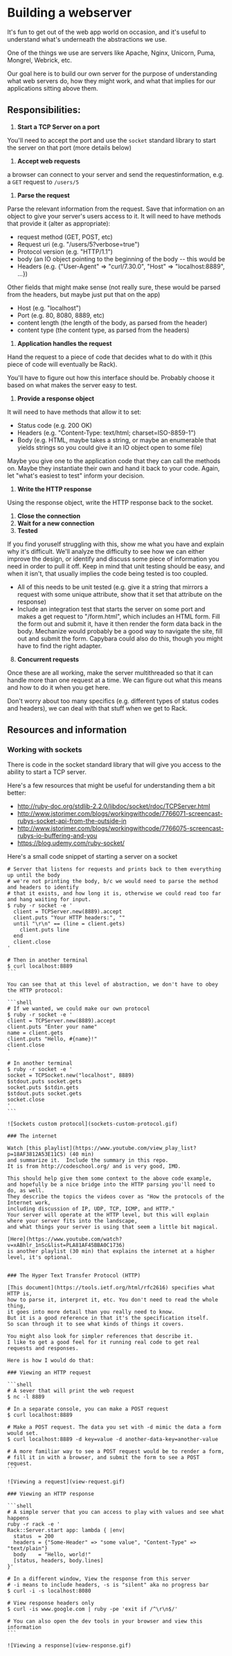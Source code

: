 # Building a webserver

It's fun to get out of the web app world on occasion,
and it's useful to understand what's underneath the abstractions we use.

One of the things we use are servers like Apache, Nginx, Unicorn, Puma, Mongrel, Webrick, etc.

Our goal here is to build our own server for the purpose of understanding
what web servers do, how they might work, and what that implies for our applications
sitting above them.



## Responsibilities:

1. **Start a TCP Server on a port**

  You'll need to accept the port and use the `socket` standard library
  to start the server on that port (more details below)
1. **Accept web requests**

  a browser can connect to your server and send the requestinformation,
  e.g. a `GET` request to `/users/5`
1. **Parse the request**

  Parse the relevant information from the request.
  Save that information on an object to give your server's users access to it.
  It will need to have methods that provide it (alter as appropriate):

  * request method (GET, POST, etc)
  * Request uri (e.g. "/users/5?verbose=true")
  * Protocol version (e.g. "HTTP/1.1")
  * body (an IO object pointing to the beginning of the body -- this would be
  * Headers (e.g. {"User-Agent" => "curl/7.30.0", "Host" => "localhost:8889", ...})

  Other fields that might make sense (not really sure, these would be parsed from the headers, but maybe just put that on the app)

  * Host (e.g. "localhost")
  * Port (e.g. 80, 8080, 8889, etc)
  * content length (the length of the body, as parsed from the header)
  * content type (the content type, as parsed from the headers)
1. **Application handles the request**

  Hand the request to a piece of code that decides what to do with it (this piece of code will eventually be Rack).

  You'll have to figure out how this interface should be.
  Probably choose it based on what makes the server easy to test.
1. **Provide a response object**

  It will need to have methods that allow it to set:

  * Status code (e.g. 200 OK)
  * Headers (e.g.  "Content-Type: text/html; charset=ISO-8859-1")
  * Body (e.g. HTML, maybe takes a string, or maybe an enumerable that yields strings so you could give it an IO object open to some file)

  Maybe you give one to the application code that they can call the methods on.
  Maybe they instantiate their own and hand it back to your code.
  Again, let "what's easiest to test" inform your decision.
1. **Write the HTTP response**

  Using the response object, write the HTTP response back to the socket.
1. **Close the connection**
1. **Wait for a new connection**
1. **Tested**

  If you find yoruself struggling with this, show me what you have and explain why it's
  difficult. We'll analyze the difficulty to see how we can either improve the design,
  or identify and discuss some piece of information you need in order to pull it off.
  Keep in mind that unit testing should be easy, and when it isn't, that usually implies
  the code being tested is too coupled.

  * All of this needs to be unit tested (e.g. give it a string that mirrors a request with some unique attribute, show that it set that attribute on the response)
  * Include an integration test that starts the server on some port and makes a
    get request to "/form.html", which includes an HTML form. Fill the form out
    and submit it, have it then render the form data back in the body.
    Mechanize would probably be a good way to navigate the site, fill out and submit
    the form. Capybara could also do this, though you might have to find the right
    adapter.
8. **Concurrent requests**

  Once these are all working, make the server multithreaded so that it can handle more than one request at a time. We can figure out what this means and how to do it when you get here.

Don't worry about too many specifics (e.g. different types of status codes and headers),
we can deal with that stuff when we get to Rack.


## Resources and information

### Working with sockets

There is code in the socket
standard library that will give you access to the ability to
start a TCP server.

Here's a few resources that might be useful for understanding them a bit better:

* http://ruby-doc.org/stdlib-2.2.0/libdoc/socket/rdoc/TCPServer.html
* http://www.jstorimer.com/blogs/workingwithcode/7766071-screencast-rubys-socket-api-from-the-outside-in
* http://www.jstorimer.com/blogs/workingwithcode/7766075-screencast-rubys-io-buffering-and-you
* https://blog.udemy.com/ruby-socket/

Here's a small code snippet of starting a server on a socket

````shell
# Server that listens for requests and prints back to them everything up until the body
# we're not printing the body, b/c we would need to parse the method and headers to identify
# that it exists, and how long it is, otherwise we could read too far and hang waiting for input.
$ ruby -r socket -e '
  client = TCPServer.new(8889).accept
  client.puts "Your HTTP headers:", ""
  until "\r\n" == (line = client.gets)
    client.puts line
  end
  client.close
'

# Then in another terminal
$ curl localhost:8889
```

You can see that at this level of abstraction, we don't have to obey the HTTP protocol:

```shell
# If we wanted, we could make our own protocol
$ ruby -r socket -e '
client = TCPServer.new(8889).accept
client.puts "Enter your name"
name = client.gets
client.puts "Hello, #{name}!"
client.close
'

# In another terminal
$ ruby -r socket -e '
socket = TCPSocket.new("localhost", 8889)
$stdout.puts socket.gets
socket.puts $stdin.gets
$stdout.puts socket.gets
socket.close
'
```

![Sockets custom protocol](sockets-custom-protocol.gif)

### The internet

Watch [this playlist](https://www.youtube.com/view_play_list?p=18AF3812A53E11C5) (40 min)
and summarize it.  Include the summary in this repo.
It is from http://codeschool.org/ and is very good, IMO.

This should help give them some context to the above code example,
and hopefully be a nice bridge into the HTTP parsing you'll need to do, as well.
They describe the topics the videos cover as "How the protocols of the Internet work,
including discussion of IP, UDP, TCP, ICMP, and HTTP."
Your server will operate at the HTTP level, but this will explain where your server fits into the landscape,
and what things your server is using that seem a little bit magical.

[Here](https://www.youtube.com/watch?v=xABhlr_1nSc&list=PLA81AF45BBA0C1736)
is another playlist (30 min) that explains the internet at a higher level, it's optional.


### The Hyper Text Transfer Protocol (HTTP)

[This document](https://tools.ietf.org/html/rfc2616) specifies what HTTP is,
how to parse it, interpret it, etc. You don't need to read the whole thing,
it goes into more detail than you really need to know.
But it is a good reference in that it's the specification itself.
So scan through it to see what kinds of things it covers.

You might also look for simpler references that describe it.
I like to get a good feel for it running real code to get real requests and responses.

Here is how I would do that:

### Viewing an HTTP request

```shell
# A sever that will print the web request
$ nc -l 8889

# In a separate console, you can make a POST request
$ curl localhost:8889

# Make a POST request. The data you set with -d mimic the data a form would set.
$ curl localhost:8889 -d key=value -d another-data-key=another-value

# A more familiar way to see a POST request would be to render a form,
# fill it in with a browser, and submit the form to see a POST request.
```

![Viewing a request](view-request.gif)

### Viewing an HTTP response

```shell
# A simple server that you can access to play with values and see what happens
ruby -r rack -e '
Rack::Server.start app: lambda { |env|
  status  = 200
  headers = {"Some-Header" => "some value", "Content-Type" => "text/plain"}
  body    = "Hello, world!"
  [status, headers, body.lines]
}'

# In a different window, View the response from this server
# -i means to include headers, -s is "silent" aka no progress bar
$ curl -i -s localhost:8080

# View response headers only
$ curl -is www.google.com | ruby -pe 'exit if /^\r\n$/'

# You can also open the dev tools in your browser and view this information
```

![Viewing a response](view-response.gif)
